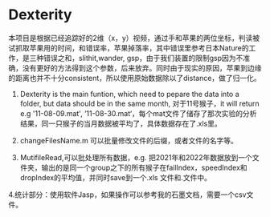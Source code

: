 # Dexterity
本项目是根据已经追踪好的2维（x，y）视频，通过手和苹果的两位坐标，判读被试抓取苹果用的时间，和错误率，苹果掉落率，其中错误里参考日本Nature的工作，是三种错误之和，slithit,wander,
gsp，由于我们装置的限制gsp因为不准确，没有更好的方法得到这个参数，后来放弃。同时由于现实的原因，苹果到边缘的距离也并不十分consistent，所以使用原始数据除以了distance，做了归一化。

1. Dexterity is the main funtion, which need to pepare the data into a folder, but data should be in the same month, 对于11号猴子，it will return e.g '11-08-09.mat',
’11-08-30.mat‘，每个mat文件了储存了那次实验的分析结果，同一只猴子的当月数据被平均了，具体数据存在了.xls里。

2. changeFilesName.m 可以批量修改文件的后缀，或者文件的名字等。

3. MutifileRead,可以批处理所有数据，e.g. 把2021年和2022年数据放到一个文件夹，输出的是同一个group之下的所有猴子在failIndex，speedIndex和dropIndex的平均值，并同时save到一个.xls
文件和.文件中。

4.统计部分：使用软件Jasp，如果操作可以参考我的石墨文档，需要一个csv文件。
